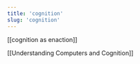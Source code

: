 ```yaml
---
title: 'cognition'
slug: 'cognition'
---
```


[[cognition as enaction]]

[[Understanding Computers and Cognition]]